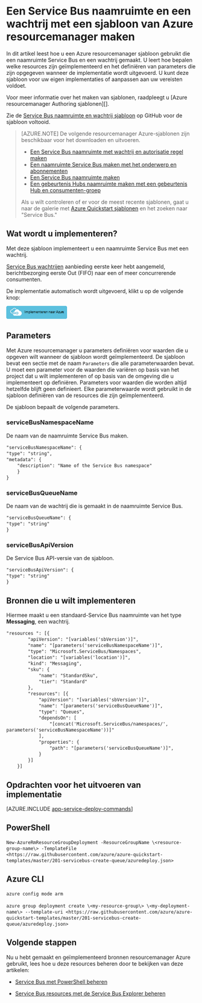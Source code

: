 <properties
    pageTitle="Een naamruimte Service Bus maken met behulp van een sjabloon Azure resourcemanager wachtrij | Microsoft Azure"
    description="Een Service Bus naamruimte en een wachtrij met Azure resourcemanager-sjabloon maken"
    services="service-bus"
    documentationCenter=".net"
    authors="sethmanheim"
    manager="timlt"
    editor=""/>

<tags
    ms.service="service-bus"
    ms.devlang="tbd"
    ms.topic="article"
    ms.tgt_pltfrm="dotnet"
    ms.workload="na"
    ms.date="10/14/2016"
    ms.author="sethm;shvija"/>

# <a name="create-a-service-bus-namespace-and-a-queue-using-an-azure-resource-manager-template"></a>Een Service Bus naamruimte en een wachtrij met een sjabloon van Azure resourcemanager maken

In dit artikel leest hoe u een Azure resourcemanager sjabloon gebruikt die een naamruimte Service Bus en een wachtrij gemaakt. U leert hoe bepalen welke resources zijn geïmplementeerd en het definiëren van parameters die zijn opgegeven wanneer de implementatie wordt uitgevoerd. U kunt deze sjabloon voor uw eigen implementaties of aanpassen aan uw vereisten voldoet.

Voor meer informatie over het maken van sjablonen, raadpleegt u [Azure resourcemanager Authoring sjablonen][].

Zie de [Service Bus naamruimte en wachtrij sjabloon][] op GitHub voor de sjabloon voltooid.

>[AZURE.NOTE] De volgende resourcemanager Azure-sjablonen zijn beschikbaar voor het downloaden en uitvoeren.
>
>-    [Een Service Bus naamruimte met wachtrij en autorisatie regel maken](service-bus-resource-manager-namespace-auth-rule.md)
>-    [Een naamruimte Service Bus maken met het onderwerp en abonnementen](service-bus-resource-manager-namespace-topic.md)
>-    [Een Service Bus naamruimte maken](service-bus-resource-manager-namespace.md)
>-    [Een gebeurtenis Hubs naamruimte maken met een gebeurtenis Hub en consumenten-groep](../event-hubs/event-hubs-resource-manager-namespace-event-hub.md)
>
>Als u wilt controleren of er voor de meest recente sjablonen, gaat u naar de galerie met [Azure Quickstart sjablonen][] en het zoeken naar "Service Bus."

## <a name="what-will-you-deploy"></a>Wat wordt u implementeren?

Met deze sjabloon implementeert u een naamruimte Service Bus met een wachtrij.

[Service Bus wachtrijen](service-bus-queues-topics-subscriptions.md#queues) aanbieding eerste keer hebt aangemeld, berichtbezorging eerste Out (FIFO) naar een of meer concurrerende consumenten.

De implementatie automatisch wordt uitgevoerd, klikt u op de volgende knop:

[![Implementeren naar Azure](./media/service-bus-resource-manager-namespace-queue/deploybutton.png)](https://portal.azure.com/#create/Microsoft.Template/uri/https%3A%2F%2Fraw.githubusercontent.com%2FAzure%2Fazure-quickstart-templates%2Fmaster%2F201-servicebus-create-queue%2Fazuredeploy.json)

## <a name="parameters"></a>Parameters

Met Azure resourcemanager u parameters definiëren voor waarden die u opgeven wilt wanneer de sjabloon wordt geïmplementeerd. De sjabloon bevat een sectie met de naam `Parameters` die alle parameterwaarden bevat. U moet een parameter voor de waarden die variëren op basis van het project dat u wilt implementeren of op basis van de omgeving die u implementeert op definiëren. Parameters voor waarden die worden altijd hetzelfde blijft geen definieert. Elke parameterwaarde wordt gebruikt in de sjabloon definiëren van de resources die zijn geïmplementeerd.

De sjabloon bepaalt de volgende parameters.

### <a name="servicebusnamespacename"></a>serviceBusNamespaceName

De naam van de naamruimte Service Bus maken.

```
"serviceBusNamespaceName": {
"type": "string",
"metadata": { 
    "description": "Name of the Service Bus namespace" 
    }
}
```

### <a name="servicebusqueuename"></a>serviceBusQueueName

De naam van de wachtrij die is gemaakt in de naamruimte Service Bus.

```
"serviceBusQueueName": {
"type": "string"
}
```

### <a name="servicebusapiversion"></a>serviceBusApiVersion

De Service Bus API-versie van de sjabloon.

```
"serviceBusApiVersion": {
"type": "string"
}
```

## <a name="resources-to-deploy"></a>Bronnen die u wilt implementeren

Hiermee maakt u een standaard-Service Bus naamruimte van het type **Messaging**, een wachtrij.

```
"resources ": [{
        "apiVersion": "[variables('sbVersion')]",
        "name": "[parameters('serviceBusNamespaceName')]",
        "type": "Microsoft.ServiceBus/Namespaces",
        "location": "[variables('location')]",
        "kind": "Messaging",
        "sku": {
            "name": "StandardSku",
            "tier": "Standard"
        },
        "resources": [{
            "apiVersion": "[variables('sbVersion')]",
            "name": "[parameters('serviceBusQueueName')]",
            "type": "Queues",
            "dependsOn": [
                "[concat('Microsoft.ServiceBus/namespaces/', parameters('serviceBusNamespaceName'))]"
            ],
            "properties": {
                "path": "[parameters('serviceBusQueueName')]",
            }
        }]
    }]
```

## <a name="commands-to-run-deployment"></a>Opdrachten voor het uitvoeren van implementatie

[AZURE.INCLUDE [app-service-deploy-commands](../../includes/app-service-deploy-commands.md)]

## <a name="powershell"></a>PowerShell

```
New-AzureRmResourceGroupDeployment -ResourceGroupName \<resource-group-name\> -TemplateFile <https://raw.githubusercontent.com/azure/azure-quickstart-templates/master/201-servicebus-create-queue/azuredeploy.json>
```

## <a name="azure-cli"></a>Azure CLI

```
azure config mode arm

azure group deployment create \<my-resource-group\> \<my-deployment-name\> --template-uri <https://raw.githubusercontent.com/azure/azure-quickstart-templates/master/201-servicebus-create-queue/azuredeploy.json>
```

## <a name="next-steps"></a>Volgende stappen

Nu u hebt gemaakt en geïmplementeerd bronnen resourcemanager Azure gebruikt, lees hoe u deze resources beheren door te bekijken van deze artikelen:

- [Service Bus met PowerShell beheren](service-bus-powershell-how-to-provision.md)
- [Service Bus resources met de Service Bus Explorer beheren](https://code.msdn.microsoft.com/Service-Bus-Explorer-f2abca5a)


  [Een presentatie resourcemanager Azure-sjablonen]: ../resource-group-authoring-templates.md
  [Service Bus naamruimte en wachtrij sjabloon]: https://github.com/Azure/azure-quickstart-templates/blob/master/201-servicebus-create-queue/
  [Azure Quickstart sjablonen]: https://azure.microsoft.com/documentation/templates/?term=service+bus
  [Learn more about Service Bus queues]: service-bus-queues-topics-subscriptions.md
  [Using Azure PowerShell with Azure Resource Manager]: ../powershell-azure-resource-manager.md
  [Using the Azure CLI for Mac, Linux, and Windows with Azure Resource Management]: ../xplat-cli-azure-resource-manager.md
